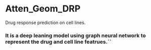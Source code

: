 # Atten_Geom_DRP
Drug response prediction on cell lines.
### It is a deep leaning model using graph neural network to represent the drug and cell line featrues.``